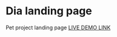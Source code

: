 # Dia landing page
Pet project landing page
[LIVE DEMO LINK](https://tmrsl.github.io/layout_miami/)
